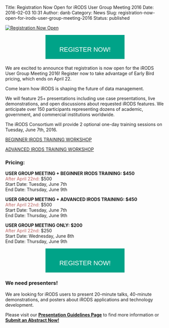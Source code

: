Title: Registration Now Open for iRODS User Group Meeting 2016
Date: 2016-02-03 10:31
Author: danb
Category: News
Slug: registration-now-open-for-irods-user-group-meeting-2016
Status: published

[![Registration Now
Open](http://irods.org/wp-content/uploads/2016/02/reg_open.jpg)](http://www.cvent.com/d/lfq9l9/4W)

[](http://www.cvent.com/d/lfq9l9/4W)

<div
style="margin:0px auto 20px; font-family:helvetica; color:#fff; font-size:20px; height:46px; padding:15px 0px; text-align:center; width:250px; background:#00a388">

REGISTER NOW!

</div>

</a>

We are excited to announce that registration is now open for the iRODS
User Group Meeting 2016! Register now to take advantage of Early Bird
pricing, which ends on April 22.

Come learn how iRODS is shaping the future of data management.

We will feature 25+ presentations including use case presentations, live
demonstrations, and open discussions about requested iRODS features. We
anticipate over 150 participants representing dozens of academic,
government, and commercial institutions worldwide.

The iRODS Consortium will provide 2 optional one-day training sessions
on Tuesday, June 7th, 2016.

[BEGINNER IRODS TRAINING
WORKSHOP](http://irods.org/ugm2016/irods-training-workshops/)

[ADVANCED IRODS TRAINING
WORKSHOP](http://irods.org/ugm2016/irods-training-workshops/)

### Pricing:

**USER GROUP MEETING + BEGINNER IRODS TRAINING: \$450**  
<span style="text-decoration:none; color:#ba6564;">After April
22nd:</span> \$500  
Start Date: Tuesday, June 7th  
End Date: Thursday, June 9th

**USER GROUP MEETING + ADVANCED IRODS TRAINING: \$450**  
<span style="text-decoration:none; color:#ba6564;">After April
22nd:</span> \$500  
Start Date: Tuesday, June 7th  
End Date: Thursday, June 9th

**USER GROUP MEETING ONLY: \$200**  
<span style="text-decoration:none; color:#ba6564;">After April
22nd:</span> \$250  
Start Date: Wednesday, June 8th  
End Date: Thursday, June 9th

[](http://www.cvent.com/d/lfq9l9/4W)

<div
style="margin:0px auto 20px; font-family:helvetica; color:#fff; font-size:20px; height:46px; padding:15px 0px; text-align:center; width:250px; background:#00a388">

REGISTER NOW!

</div>

</a>

### We need presenters!

We are looking for iRODS users to present 20-minute talks, 40-minute
demonstrations, and posters about iRODS applications and technology
development.

Please visit our [**Presentation Guidelines
Page**](http://irods.org/ugm2016/presentation_guidelines/) to find more
information or [**Submit an Abstract
Now!**](http://irods.org/ugm2016/abstract_submission)
